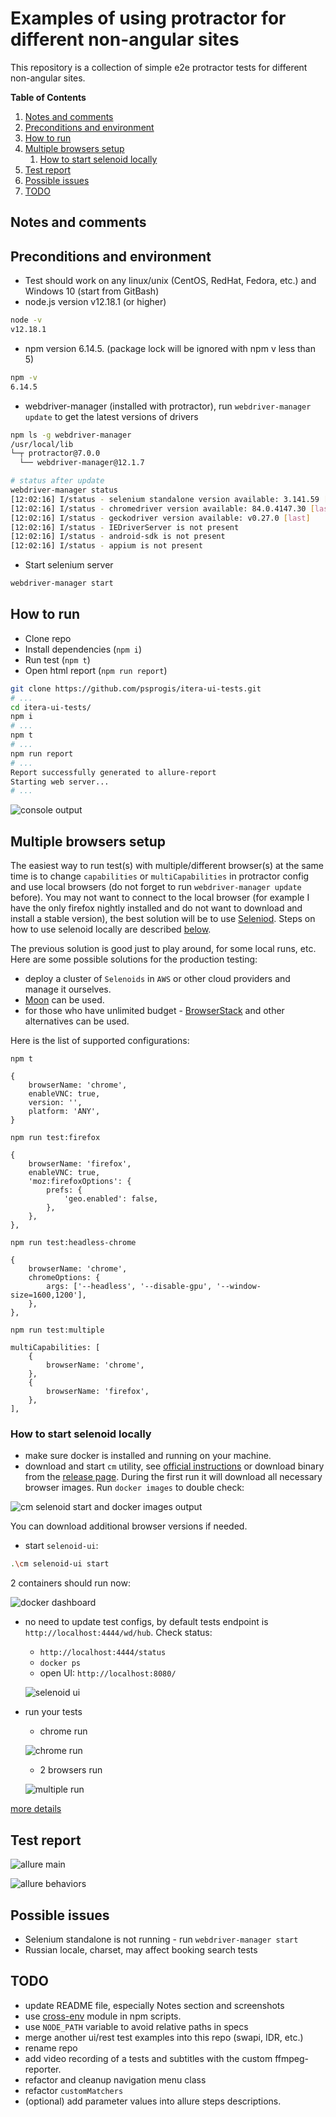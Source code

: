 # Examples of using protractor for different non-angular sites
This repository is a collection of simple e2e protractor tests for different non-angular sites.  

**Table of Contents**
1. [Notes and comments](#notes-and-comments)
2. [Preconditions and environment](#preconditions-and-environment)
3. [How to run](#how-to-run)
4. [Multiple browsers setup](#multiple-browsers-setup)
    1. [How to start selenoid locally](#how-to-start-selenoid-locally)
5. [Test report](#test-report)
6. [Possible issues](#possible-issues) 
7. [TODO](#TODO)

## Notes and comments

## Preconditions and environment
* Test should work on any linux/unix (CentOS, RedHat, Fedora, etc.) and Windows 10 (start from GitBash)
* node.js version v12.18.1 (or higher)
```bash
node -v
v12.18.1
```
* npm version 6.14.5. (package lock will be ignored with npm v less than 5)
```bash
npm -v
6.14.5
```
* webdriver-manager (installed with protractor), run `webdriver-manager update` to get the latest versions of drivers
```bash
npm ls -g webdriver-manager
/usr/local/lib
└─┬ protractor@7.0.0
  └── webdriver-manager@12.1.7

# status after update
webdriver-manager status
[12:02:16] I/status - selenium standalone version available: 3.141.59 [last]
[12:02:16] I/status - chromedriver version available: 84.0.4147.30 [last]
[12:02:16] I/status - geckodriver version available: v0.27.0 [last]
[12:02:16] I/status - IEDriverServer is not present
[12:02:16] I/status - android-sdk is not present
[12:02:16] I/status - appium is not present
```
* Start selenium server
```bash
webdriver-manager start
```
 
## How to run
* Clone repo
* Install dependencies (`npm i`)
* Run test (`npm t`)
* Open html report (```npm run report```)
```bash
git clone https://github.com/psprogis/itera-ui-tests.git
# ...
cd itera-ui-tests/
npm i
# ...
npm t
# ...
npm run report
# ...
Report successfully generated to allure-report
Starting web server...
# ...
```

![console output](screenshots/console-output.png "console output")

## Multiple browsers setup
The easiest way to run test(s) with multiple/different browser(s) at the same time is to change `capabilities` or
`multiCapabilities` in protractor config and use local browsers (do not forget to run `webdriver-manager update` before).
You may not want to connect to the local browser (for example I have the only firefox nightly installed and do not want to
download and install a stable version), the best solution will be to use [Seleniod](https://aerokube.com/selenoid/).
 Steps on how to use selenoid locally are described [below](#how-to-start-selenoid-locally).
 
The previous solution is good just to play around, for some local runs, etc. Here are some possible solutions for the
production testing:
  - deploy a cluster of `Selenoids` in `AWS` or other cloud providers and manage it ourselves.  
  - [Moon](https://aerokube.com/moon/) can be used.
  - for those who have unlimited budget - [BrowserStack](https://www.browserstack.com/) and other alternatives can be used.
 
Here is the list of supported configurations:

`npm t`
```
{
    browserName: 'chrome',
    enableVNC: true,
    version: '',
    platform: 'ANY',
}
```

`npm run test:firefox`

```
{
    browserName: 'firefox',
    enableVNC: true,
    'moz:firefoxOptions': {
        prefs: {
            'geo.enabled': false,
        },
    },
},
```

`npm run test:headless-chrome`

```
{
    browserName: 'chrome',
    chromeOptions: {
        args: ['--headless', '--disable-gpu', '--window-size=1600,1200'],
    },
},
```

`npm run test:multiple`

```
multiCapabilities: [
    {
        browserName: 'chrome',
    },
    {
        browserName: 'firefox',
    },
],
```
### How to start selenoid locally  
- make sure docker is installed and running on your machine.
- download and start `cm` utility, see [official instructions](https://aerokube.com/cm/latest/) or download binary from the
[release page](https://github.com/aerokube/cm/releases). During the first run it will download all necessary browser images.
Run `docker images` to double check:

![cm selenoid start and docker images output](screenshots/cm-start.png "cm selenoid start and docker images output")

You can download additional browser versions if needed.
- start `selenoid-ui`:
```bash
.\cm selenoid-ui start
```
2 containers should run now:

![docker dashboard](screenshots/docker-containers-running.png "docker dashboard")

- no need to update test configs, by default tests endpoint is `http://localhost:4444/wd/hub`.
  Check status:
  - `http://localhost:4444/status`
  - `docker ps`
  - open UI: `http://localhost:8080/`
  
  ![selenoid ui](screenshots/selenoid-ui.png "selenoid-ui")

- run your tests
    - chrome run
    
    ![chrome run](screenshots/chrome-run.png "chrome run")
    - 2 browsers run
    
    ![multiple run](screenshots/multiple-run.png "multiple run")

[more details](https://aerokube.com/selenoid/latest/)

## Test report
![allure main](screenshots/allure-main.png "allure main")

![allure behaviors](screenshots/allure-behaviors.png "allure behaviors")

## Possible issues
* Selenium standalone is not running - run `webdriver-manager start`
* Russian locale, charset, may affect booking search tests

## TODO
* update README file, especially Notes section and screenshots
* use [cross-env](https://www.npmjs.com/package/cross-env) module in npm scripts.
* use `NODE_PATH` variable to avoid relative paths in specs
* merge another ui/rest test examples into this repo (swapi, IDR, etc.)
* rename repo
* add video recording of a tests and subtitles with the custom ffmpeg-reporter.
* refactor and cleanup navigation menu class
* refactor `customMatchers` 
* (optional) add parameter values into allure steps descriptions.
